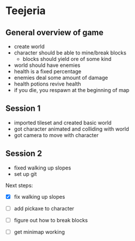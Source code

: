 # Teejeria

## General overview of game
- create world
- character should be able to mine/break blocks
  - blocks should yield ore of some kind
- world should have enemies
- health is a fixed percentage
- enemies deal some amount of damage
- health potions revive health
- if you die, you respawn at the beginning of map

## Session 1
- imported tileset and created basic world
- got character animated and colliding with world
- got camera to move with character

## Session 2
- fixed walking up slopes
- set up git

Next steps:
- [x] fix walking up slopes
- [ ] add pickaxe to character
- [ ] figure out how to break blocks
- [ ] get minimap working

